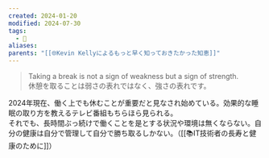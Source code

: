 ```yaml
---
created: 2024-01-20
modified: 2024-07-30
tags:
  - 💬
aliases: 
parents: "[[🌐Kevin Kellyによるもっと早く知っておきたかった知恵]]"
---
```

> Taking a break is not a sign of weakness but a sign of strength.  
> 休憩を取ることは弱さの表れではなく、強さの表れです。

2024年現在、働く上でも休むことが重要だと見なされ始めている。効果的な睡眠の取り方を教えるテレビ番組もちらほら見られる。  
それでも、長時間ぶっ続けで働くことを是とする状況や環境は無くならない。自分の健康は自分で管理して自分で勝ち取るしかない。（[[📚IT技術者の長寿と健康のために]]）